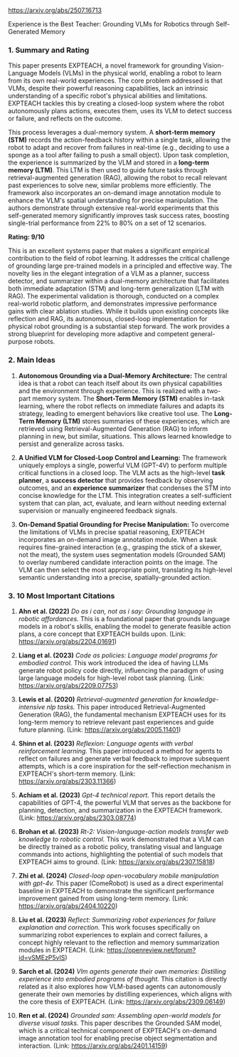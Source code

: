 https://arxiv.org/abs/2507.16713

Experience is the Best Teacher: Grounding VLMs for Robotics through Self-Generated Memory

### 1. Summary and Rating

This paper presents EXPTEACH, a novel framework for grounding Vision-Language Models (VLMs) in the physical world, enabling a robot to learn from its own real-world experiences. The core problem addressed is that VLMs, despite their powerful reasoning capabilities, lack an intrinsic understanding of a specific robot's physical abilities and limitations. EXPTEACH tackles this by creating a closed-loop system where the robot autonomously plans actions, executes them, uses its VLM to detect success or failure, and reflects on the outcome.

This process leverages a dual-memory system. A **short-term memory (STM)** records the action-feedback history within a single task, allowing the robot to adapt and recover from failures in real-time (e.g., deciding to use a sponge as a tool after failing to push a small object). Upon task completion, the experience is summarized by the VLM and stored in a **long-term memory (LTM)**. This LTM is then used to guide future tasks through retrieval-augmented generation (RAG), allowing the robot to recall relevant past experiences to solve new, similar problems more efficiently. The framework also incorporates an on-demand image annotation module to enhance the VLM's spatial understanding for precise manipulation. The authors demonstrate through extensive real-world experiments that this self-generated memory significantly improves task success rates, boosting single-trial performance from 22% to 80% on a set of 12 scenarios.

**Rating: 9/10**

This is an excellent systems paper that makes a significant empirical contribution to the field of robot learning. It addresses the critical challenge of grounding large pre-trained models in a principled and effective way. The novelty lies in the elegant integration of a VLM as a planner, success detector, and summarizer within a dual-memory architecture that facilitates both immediate adaptation (STM) and long-term generalization (LTM with RAG). The experimental validation is thorough, conducted on a complex real-world robotic platform, and demonstrates impressive performance gains with clear ablation studies. While it builds upon existing concepts like reflection and RAG, its autonomous, closed-loop implementation for physical robot grounding is a substantial step forward. The work provides a strong blueprint for developing more adaptive and competent general-purpose robots.

### 2. Main Ideas

1.  **Autonomous Grounding via a Dual-Memory Architecture:** The central idea is that a robot can teach itself about its own physical capabilities and the environment through experience. This is realized with a two-part memory system. The **Short-Term Memory (STM)** enables in-task learning, where the robot reflects on immediate failures and adapts its strategy, leading to emergent behaviors like creative tool use. The **Long-Term Memory (LTM)** stores summaries of these experiences, which are retrieved using Retrieval-Augmented Generation (RAG) to inform planning in new, but similar, situations. This allows learned knowledge to persist and generalize across tasks.

2.  **A Unified VLM for Closed-Loop Control and Learning:** The framework uniquely employs a single, powerful VLM (GPT-4V) to perform multiple critical functions in a closed loop. The VLM acts as the high-level **task planner**, a **success detector** that provides feedback by observing outcomes, and an **experience summarizer** that condenses the STM into concise knowledge for the LTM. This integration creates a self-sufficient system that can plan, act, evaluate, and learn without needing external supervision or manually engineered feedback signals.

3.  **On-Demand Spatial Grounding for Precise Manipulation:** To overcome the limitations of VLMs in precise spatial reasoning, EXPTEACH incorporates an on-demand image annotation module. When a task requires fine-grained interaction (e.g., grasping the stick of a skewer, not the meat), the system uses segmentation models (Grounded SAM) to overlay numbered candidate interaction points on the image. The VLM can then select the most appropriate point, translating its high-level semantic understanding into a precise, spatially-grounded action.

### 3. 10 Most Important Citations

1.  **Ahn et al. (2022)** *Do as i can, not as i say: Grounding language in robotic affordances.*
    This is a foundational paper that grounds language models in a robot's skills, enabling the model to generate feasible action plans, a core concept that EXPTEACH builds upon.
    (Link: https://arxiv.org/abs/2204.01691)

2.  **Liang et al. (2023)** *Code as policies: Language model programs for embodied control.*
    This work introduced the idea of having LLMs generate robot policy code directly, influencing the paradigm of using large language models for high-level robot task planning.
    (Link: https://arxiv.org/abs/2209.07753)

3.  **Lewis et al. (2020)** *Retrieval-augmented generation for knowledge-intensive nlp tasks.*
    This paper introduced Retrieval-Augmented Generation (RAG), the fundamental mechanism EXPTEACH uses for its long-term memory to retrieve relevant past experiences and guide future planning.
    (Link: https://arxiv.org/abs/2005.11401)

4.  **Shinn et al. (2023)** *Reflexion: Language agents with verbal reinforcement learning.*
    This paper introduced a method for agents to reflect on failures and generate verbal feedback to improve subsequent attempts, which is a core inspiration for the self-reflection mechanism in EXPTEACH's short-term memory.
    (Link: https://arxiv.org/abs/2303.11366)

5.  **Achiam et al. (2023)** *Gpt-4 technical report.*
    This report details the capabilities of GPT-4, the powerful VLM that serves as the backbone for planning, detection, and summarization in the EXPTEACH framework.
    (Link: https://arxiv.org/abs/2303.08774)

6.  **Brohan et al. (2023)** *Rt-2: Vision-language-action models transfer web knowledge to robotic control.*
    This work demonstrated that a VLM can be directly trained as a robotic policy, translating visual and language commands into actions, highlighting the potential of such models that EXPTEACH aims to ground.
    (Link: https://arxiv.org/abs/2307.15818)

7.  **Zhi et al. (2024)** *Closed-loop open-vocabulary mobile manipulation with gpt-4v.*
    This paper (ComeRobot) is used as a direct experimental baseline in EXPTEACH to demonstrate the significant performance improvement gained from using long-term memory.
    (Link: https://arxiv.org/abs/2404.10220)

8.  **Liu et al. (2023)** *Reflect: Summarizing robot experiences for failure explanation and correction.*
    This work focuses specifically on summarizing robot experiences to explain and correct failures, a concept highly relevant to the reflection and memory summarization modules in EXPTEACH.
    (Link: https://openreview.net/forum?id=vSMEzP5vlS)

9.  **Sarch et al. (2024)** *Vlm agents generate their own memories: Distilling experience into embodied programs of thought.*
    This citation is directly related as it also explores how VLM-based agents can autonomously generate their own memories by distilling experiences, which aligns with the core thesis of EXPTEACH.
    (Link: https://arxiv.org/abs/2309.06149)

10. **Ren et al. (2024)** *Grounded sam: Assembling open-world models for diverse visual tasks.*
    This paper describes the Grounded SAM model, which is a critical technical component of EXPTEACH's on-demand image annotation tool for enabling precise object segmentation and interaction.
    (Link: https://arxiv.org/abs/2401.14159)
